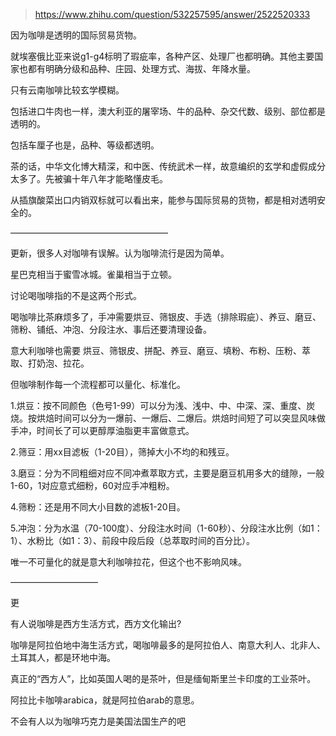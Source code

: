 > https://www.zhihu.com/question/532257595/answer/2522520333





因为咖啡是透明的国际贸易货物。

就埃塞俄比亚来说g1-g4标明了瑕疵率，各种产区、处理厂也都明确。其他主要国家也都有明确分级和品种、庄园、处理方式、海拔、年降水量。

只有云南咖啡比较玄学模糊。

包括进口牛肉也一样，澳大利亚的屠宰场、牛的品种、杂交代数、级别、部位都是透明的。

包括车厘子也是，品种、等级都透明。

茶的话，中华文化博大精深，和中医、传统武术一样，故意编织的玄学和虚假成分太多了。先被骗十年八年才能略懂皮毛。

从插旗酸菜出口内销双标就可以看出来，能参与国际贸易的货物，都是相对透明安全的。

  


——————————————————

更新，很多人对咖啡有误解。认为咖啡流行是因为简单。

星巴克相当于蜜雪冰城。雀巢相当于立顿。

讨论喝咖啡指的不是这两个形式。

喝咖啡比茶麻烦多了，手冲需要烘豆、筛银皮、手选（排除瑕疵）、养豆、磨豆、筛粉、铺纸、冲泡、分段注水、事后还要清理设备。

意大利咖啡也需要 烘豆、筛银皮、拼配、养豆、磨豆、填粉、布粉、压粉、萃取、打奶泡、拉花。

但咖啡制作每一个流程都可以量化、标准化。

1.烘豆：按不同颜色（色号1-99）可以分为浅、浅中、中、中深、深、重度、炭烧。按烘焙时间可以分为一爆前、一爆后、二爆后。烘焙时间短了可以突显风味做手冲，时间长了可以更醇厚油脂更丰富做意式。

2.筛豆：用xx目滤板（1-20目），筛掉大小不均的和残豆。

3.磨豆：分为不同粗细对应不同冲煮萃取方式，主要是磨豆机用多大的缝隙，一般1-60，1对应意式细粉，60对应手冲粗粉。

4.筛粉：还是用不同大小目数的滤板1-20目。

5.冲泡：分为水温（70-100度）、分段注水时间（1-60秒）、分段注水比例（如1：1）、水粉比（如1：3）、前段中段后段（总萃取时间的百分比）。

唯一不可量化的就是意大利咖啡拉花，但这个也不影响风味。

  


——————————

更

有人说咖啡是西方生活方式，西方文化输出?

咖啡是阿拉伯地中海生活方式，喝咖啡最多的是阿拉伯人、南意大利人、北非人、土耳其人，都是环地中海。

真正的“西方人”，比如英国人喝的是茶叶，但是缅甸斯里兰卡印度的工业茶叶。

阿拉比卡咖啡arabica，就是阿拉伯arab的意思。

不会有人以为咖啡巧克力是美国法国生产的吧 




